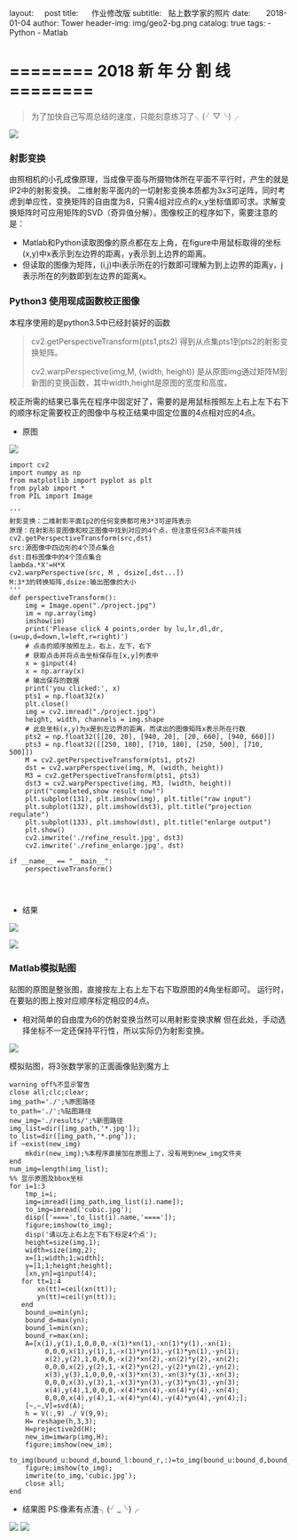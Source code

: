 layout:     post
title:      作业修改版
subtitle:   贴上数学家的照片
date:       2018-01-04
author:     Tower
header-img: img/geo2-bg.png
catalog:    true
tags:
    - Python 
    - Matlab

# ======== 2018 新 年 分 割 线 ========

> 为了加快自己写周总结的速度，只能刻意练习了╮(╯▽╰)╭

![](http://ww1.sinaimg.cn/large/8ac5d842ly1fn9fvbp3lqj20fa04sgnl.jpg)

### 射影变换

由照相机的小孔成像原理，当成像平面与所摄物体所在平面不平行时，产生的就是IP2中的射影变换。
二维射影平面内的一切射影变换本质都为3x3可逆阵，同时考虑到单应性，变换矩阵的自由度为8，只需4组对应点的x,y坐标值即可求。求解变换矩阵时可应用矩阵的SVD（奇异值分解）。图像校正的程序如下，需要注意的是：

- Matlab和Python读取图像的原点都在左上角，在figure中用鼠标取得的坐标(x,y)中x表示到左边界的距离，y表示到上边界的距离。
- 但读取的图像为矩阵，(i,j)中i表示所在的行数即可理解为到上边界的距离y，j表示所在的列数即到左边界的距离x。

### Python3 使用现成函数校正图像

本程序使用的是python3.5中已经封装好的函数

> cv2.getPerspectiveTransform(pts1,pts2)  得到从点集pts1到pts2的射影变换矩阵。
>
> cv2.warpPerspective(img,M, (width, height)) 是从原图img通过矩阵M到新图的变换函数，其中width,height是原图的宽度和高度。

校正所需的结果已事先在程序中固定好了，需要的是用鼠标按照左上右上左下右下的顺序标定需要校正的图像中与校正结果中固定位置的4点相对应的4点。

- 原图

![](http://ww1.sinaimg.cn/large/8ac5d842ly1fn6obegq5uj20qo0k0jtc.jpg)

```
import cv2
import numpy as np
from matplotlib import pyplot as plt
from pylab import *
from PIL import Image

'''
射影变换：二维射影平面Ip2的任何变换都可用3*3可逆阵表示
原理：在射影形变图像和校正图像中找到对应的4个点，但注意任何3点不能共线
cv2.getPerspectiveTransform(src,dst) 
src:源图像中四边形的4个顶点集合 
dst:目标图像中的4个顶点集合 
lambda.*X'=H*X
cv2.warpPerspective(src, M , dsize[,dst...]) 
M:3*3的转换矩阵,dsize:输出图像的大小 
'''
def perspectiveTransform():
    img = Image.open("./project.jpg")
    im = np.array(img)
    imshow(im)
    print('Please click 4 points,order by lu,lr,dl,dr,(u=up,d=down,l=left,r=right)')
    # 点击的顺序按照左上，右上，左下，右下
    # 获取点击并将点击坐标保存在[x,y]列表中
    x = ginput(4)
    x = np.array(x)
    # 输出保存的数据
    print('you clicked:', x)
    pts1 = np.float32(x)
    plt.close()
    img = cv2.imread("./project.jpg")
    height, width, channels = img.shape
    # 此处坐标(x,y)为x是到左边界的距离，而读出的图像矩阵x表示所在行数
    pts2 = np.float32([[20, 20], [940, 20], [20, 660], [940, 660]])
    pts3 = np.float32([[250, 180], [710, 180], [250, 500], [710, 500]])
    M = cv2.getPerspectiveTransform(pts1, pts2)
    dst = cv2.warpPerspective(img, M, (width, height))
    M3 = cv2.getPerspectiveTransform(pts1, pts3)
    dst3 = cv2.warpPerspective(img, M3, (width, height))
    print("completed,show result now!")
    plt.subplot(131), plt.imshow(img), plt.title("raw input")
    plt.subplot(132), plt.imshow(dst3), plt.title("projection regulate")
    plt.subplot(133), plt.imshow(dst), plt.title("enlarge output")
    plt.show()
    cv2.imwrite('./refine_result.jpg', dst3)
    cv2.imwrite('./refine_enlarge.jpg', dst)

if __name__ == "__main__":
    perspectiveTransform()


    
```

- 结果

![](http://ww1.sinaimg.cn/large/8ac5d842ly1fn6ofo6nylj20qo0k0jua.jpg)

![](http://ww1.sinaimg.cn/large/8ac5d842ly1fn6ob168xvj20qo0k0q7x.jpg)



### Matlab模拟贴图

贴图的原图是整张图，直接按左上右上左下右下取原图的4角坐标即可。
运行时，在要贴的图上按对应顺序标定相应的4点。

- 相对简单的自由度为6的仿射变换当然可以用射影变换求解
  但在此处，手动选择坐标不一定还保持平行性，所以实际仍为射影变换。

![](http://ww1.sinaimg.cn/large/8ac5d842ly1fn6ocs1ip9j20i80gatab.jpg)

模拟贴图，将3张数学家的正面画像贴到魔方上

```
warning off%不显示警告
close all;clc;clear;
img_path='./';%原图路径
to_path='./';%贴图路径
new_img='./results/';%新图路径
img_list=dir([img_path,'*.jpg']);
to_list=dir([img_path,'*.png']);
if ~exist(new_img)
    mkdir(new_img);%本程序直接加在原图上了，没有用到new_img文件夹
end
num_img=length(img_list);
%% 显示原图及bbox坐标
for i=1:3
    tmp_i=i;
    img=imread([img_path,img_list(i).name]);
    to_img=imread('cubic.jpg');
    disp(['====',to_list(i).name,'====']);
    figure;imshow(to_img);
    disp('请以左上右上左下右下标定4个点');
    height=size(img,1);
    width=size(img,2);
    x=[1;width;1;width];
    y=[1;1;height;height];
    [xn,yn]=ginput(4);
   for tt=1:4
       xn(tt)=ceil(xn(tt));
       yn(tt)=ceil(yn(tt));
   end
    bound_u=min(yn);
    bound_d=max(yn);
    bound_l=min(xn);
    bound_r=max(xn);
    A=[x(1),y(1),1,0,0,0,-x(1)*xn(1),-xn(1)*y(1),-xn(1);
         0,0,0,x(1),y(1),1,-x(1)*yn(1),-y(1)*yn(1),-yn(1);
         x(2),y(2),1,0,0,0,-x(2)*xn(2),-xn(2)*y(2),-xn(2);
         0,0,0,x(2),y(2),1,-x(2)*yn(2),-y(2)*yn(2),-yn(2);
         x(3),y(3),1,0,0,0,-x(3)*xn(3),-xn(3)*y(3),-xn(3);
         0,0,0,x(3),y(3),1,-x(3)*yn(3),-y(3)*yn(3),-yn(3);
         x(4),y(4),1,0,0,0,-x(4)*xn(4),-xn(4)*y(4),-xn(4);
         0,0,0,x(4),y(4),1,-x(4)*yn(4),-y(4)*yn(4),-yn(4);];
    [~,~,V]=svd(A);
    h = V(:,9) ./ V(9,9);
    H= reshape(h,3,3);
    H=projective2d(H);
    new_im=imwarp(img,H);
    figure;imshow(new_im);
    to_img(bound_u:bound_d,bound_l:bound_r,:)=to_img(bound_u:bound_d,bound_l:bound_r,:)+new_im;
    figure;imshow(to_img);
    imwrite(to_img,'cubic.jpg');
    close all;
end
```

- 结果图 PS:像素有点渣╮(╯_╰)╭

![](http://ww1.sinaimg.cn/large/8ac5d842ly1fn6od85646j207705e747.jpg)
![](http://ww1.sinaimg.cn/large/8ac5d842ly1fn6odg0qcdj207705e749.jpg)




